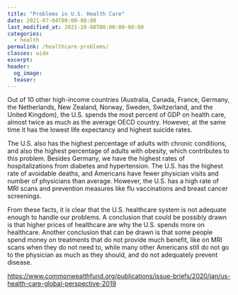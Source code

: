 ```yaml
---
title: "Problems in U.S. Health Care"
date: 2021-07-04T00:00-00:00
last_modified_at: 2021-10-08T00:00:00-00:00
categories:
  - health
permalink: /healthcare-problems/
classes: wide
excerpt: 
header:
  og_image:
  teaser:
---
```


Out of 10 other high-income countries (Australia, Canada, France, Germany, the Netherlands, New Zealand, Norway, Sweden, Switzerland, and the United Kingdom), the U.S. spends the most percent of GDP on health care, almost twice as much as the average OECD country. However, at the same time it has the lowest life expectancy and highest suicide rates.

The U.S. also has the highest percentage of adults with chronic conditions, and also the highest percentage of adults with obesity, which contributes to this problem. Besides Germany, we have the highest rates of hospitalizations from diabetes and hypertension. The U.S. has the highest rate of avoidable deaths, and Americans have fewer physician visits and number of physicians than average. However, the U.S. has a high rate of MRI scans and prevention measures like flu vaccinations and breast cancer screenings.

From these facts, it is clear that the U.S. healthcare system is not adequate enough to handle our problems. A conclusion that could be possibly drawn is that higher prices of healthcare are why the U.S. spends more on healthcare. Another conclusion that can be drawn is that some people spend money on treatments that do not provide much benefit, like on MRI scans when they do not need to, while many other Americans still do not go to the physician as much as they should, and do not adequately prevent disease.

https://www.commonwealthfund.org/publications/issue-briefs/2020/jan/us-health-care-global-perspective-2019